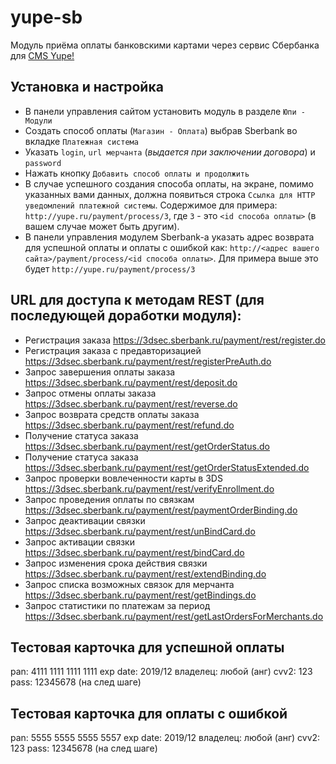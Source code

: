 # yupe-sb
Модуль приёма оплаты банковскими картами через сервис Сбербанка для [CMS Yupe!](http://yupe.ru)

## Установка и настройка
* В панели управления сайтом установить модуль в разделе `Юпи - Модули`
* Создать способ оплаты (`Магазин - Оплата`) выбрав Sberbank во вкладке `Платежная система`
* Указать `login`, `url мерчанта` (_выдается при заключении договора_) и `password`
* Нажать кнопку `Добавить способ оплаты и продолжить`
* В случае успешного создания способа оплаты, на экране, помимо указанных вами данных, должна появиться строка `Ссылка для HTTP уведомлений платежной системы`.
Содержимое для примера: `http://yupe.ru/payment/process/3`, где `3` - это `<id способа оплаты>` (в вашем случае может быть другим).
* В панели управления модулем Sberbank-a указать адрес возврата для успешной оплаты и оплаты с ошибкой как: `http://<адрес вашего сайта>/payment/process/<id способа оплаты>`.
Для примера выше это будет `http://yupe.ru/payment/process/3`

## URL для доступа к методам REST (для последующей доработки модуля):
* Регистрация заказа https://3dsec.sberbank.ru/payment/rest/register.do
* Регистрация заказа с предавторизацией https://3dsec.sberbank.ru/payment/rest/registerPreAuth.do
* Запрос завершения оплаты заказа https://3dsec.sberbank.ru/payment/rest/deposit.do
* Запрос отмены оплаты заказа https://3dsec.sberbank.ru/payment/rest/reverse.do
* Запрос возврата средств оплаты заказа https://3dsec.sberbank.ru/payment/rest/refund.do
* Получение статуса заказа https://3dsec.sberbank.ru/payment/rest/getOrderStatus.do
* Получение статуса заказа https://3dsec.sberbank.ru/payment/rest/getOrderStatusExtended.do
* Запрос проверки вовлеченности карты в 3DS https://3dsec.sberbank.ru/payment/rest/verifyEnrollment.do
* Запрос проведения оплаты по связкам https://3dsec.sberbank.ru/payment/rest/paymentOrderBinding.do
* Запрос деактивации связки https://3dsec.sberbank.ru/payment/rest/unBindCard.do
* Запрос активации связки https://3dsec.sberbank.ru/payment/rest/bindCard.do
* Запрос изменения срока действия связки https://3dsec.sberbank.ru/payment/rest/extendBinding.do
* Запрос списка возможных связок для мерчанта https://3dsec.sberbank.ru/payment/rest/getBindings.do
* Запрос статистики по платежам за период https://3dsec.sberbank.ru/payment/rest/getLastOrdersForMerchants.do

## Тестовая карточка для успешной оплаты
pan:  4111 1111 1111 1111
exp date: 2019/12
владелец: любой (анг)
cvv2: 123
pass: 12345678 (на след шаге)

## Тестовая карточка для оплаты с ошибкой
pan:   5555 5555 5555 5557
exp date: 2019/12
владелец: любой (анг)
cvv2: 123
pass: 12345678 (на след шаге)
